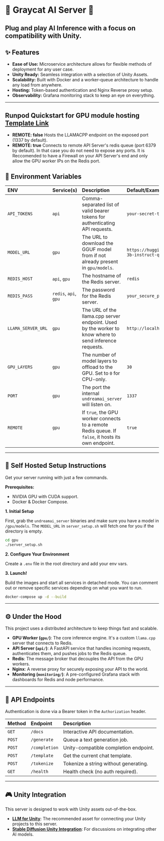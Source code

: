 # 🚀 Graycat AI Server 🚀

Plug and play AI Inference with a focus on compatibility with Unity.
---

## ✨ Features

*   **Ease of Use:** Microservice architecture allows for flexible methods of deployment for any user case.
*   **Unity Ready:** Seamless integration with a selection of Unity Assets.
*   **Scalability:** Built with Docker and a worker-queue architecture to handle any load from anywhere.
*   **Hosting:** Token-based authentication and Nginx Reverse proxy setup.
*   **Observability:** Grafana monitoring stack to keep an eye on everything.

---
## Runpod Quickstart for GPU module hosting [Template Link](https://console.runpod.io/deploy?template=3rsr5dzv50&ref=muhg2w55)
*   **REMOTE: false** Hosts the LLAMACPP endpoint on the exposed port (1337 by default).
*   **REMOTE: true** Connects to remote API Server's redis queue (port 6379 by default). In that case you do not need to expose any ports. It is Reccomended to have a Firewall on your API Server's end and only allow the GPU worker IPs on the Redis port.

## 🔌 Environment Variables

| ENV              | Service(s) | Description                                                                                                 | Default/Example                                                              |
| :--------------- | :--------- | :---------------------------------------------------------------------------------------------------------- | :--------------------------------------------------------------------------- |
| `API_TOKENS`     | `api`      | Comma-separated list of valid bearer tokens for authenticating API requests.                                | `your-secret-token-here`                                                     |
| `MODEL_URL`      | `gpu`      | The URL to download the GGUF model from if not already present in `gpu/models`.                               | `https://huggingface.co/.../qwen2.5-3b-instruct-q8_0.gguf`                   |
| `REDIS_HOST`     | `api`, `gpu` | The hostname of the Redis server.                                                                           | `redis`                                                                      |
| `REDIS_PASS`     | `redis`, `api`, `gpu` | The password for the Redis server.                                                                          | `your_secure_password`                                                       |
| `LLAMA_SERVER_URL` | `gpu`      | The URL of the llama.cpp server endpoint. Used by the worker to know where to send inference requests.      | `http://localhost:1337`                                                      |
| `GPU_LAYERS`     | `gpu`      | The number of model layers to offload to the GPU. Set to `0` for CPU-only.                                  | `30`                                                                         |
| `PORT`           | `gpu`      | The port the internal `undreamai_server` will listen on.                                                    | `1337`                                                                       |
| `REMOTE`         | `gpu`      | If `true`, the GPU worker connects to a remote Redis queue. If `false`, it hosts its own endpoint.            | `true`                                                                       |

---

## 🏁 Self Hosted Setup Instructions

Get your server running with just a few commands.

**Prerequisites:**
*   NVIDIA GPU with CUDA support.
*   Docker & Docker Compose.

**1. Initial Setup**

First, grab the `undreamai_server` binaries and make sure you have a model in `/gpu/models`. The `MODEL_URL` in `server_setup.sh` will fetch one for you if the directory is empty.

```bash
cd gpu
./server_setup.sh
```

**2. Configure Your Environment**

Create a `.env` file in the root directory and add your env vars.

**3. Launch!**

Build the images and start all services in detached mode. You can comment out or remove specific services depending on what you want to run.

```bash
docker-compose up -d --build
```

---

## ⚙️ Under the Hood

This project uses a distributed architecture to keep things fast and scalable.

-   **GPU Worker (`gpu/`)**: The core inference engine. It's a custom `llama.cpp` server that connects to Redis.
-   **API Server (`api/`)**: A FastAPI service that handles incoming requests, authenticates them, and pushes jobs to the Redis queue.
-   **Redis**: The message broker that decouples the API from the GPU workers.
-   **Nginx**: A reverse proxy for securely exposing your API to the world.
-   **Monitoring (`monitoring/`)**: A pre-configured Grafana stack with dashboards for Redis and node performance.

---

## 🔌 API Endpoints

Authentication is done via a Bearer token in the `Authorization` header.

| Method | Endpoint       | Description                                |
| :----- | :------------- | :----------------------------------------- |
| `GET`  | `/docs`        | Interactive API documentation.             |
| `POST` | `/generate`    | Queue a text generation job.               |
| `POST` | `/completion`  | Unity-compatible completion endpoint.      |
| `POST` | `/template`    | Get the current chat template.             |
| `POST` | `/tokenize`    | Tokenize a string without generating.      |
| `GET`  | `/health`      | Health check (no auth required).           |

---

## 🎮 Unity Integration

This server is designed to work with Unity assets out-of-the-box.

-   [**LLM for Unity**](https://assetstore.unity.com/packages/tools/ai-ml-integration/llm-for-unity-273604): The recommended asset for connecting your Unity projects to this server.
-   [**Stable Diffusion Unity Integration**](https://github.com/dobrado76/Stable-Diffusion-Unity-Integration/discussions): For discussions on integrating other AI models.
